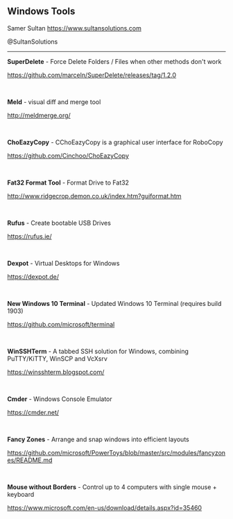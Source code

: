 ## Windows Tools

Samer Sultan
https://www.sultansolutions.com

@SultanSolutions

---

**SuperDelete** - Force Delete Folders / Files when other methods don't work

https://github.com/marceln/SuperDelete/releases/tag/1.2.0

&nbsp;
&nbsp;


**Meld** - visual diff and merge tool

http://meldmerge.org/

&nbsp;
&nbsp;


**ChoEazyCopy** - CChoEazyCopy is a graphical user interface for RoboCopy

https://github.com/Cinchoo/ChoEazyCopy

&nbsp;
&nbsp;

**Fat32 Format Tool** - Format Drive to Fat32

http://www.ridgecrop.demon.co.uk/index.htm?guiformat.htm

&nbsp;
&nbsp;

**Rufus** - Create bootable USB Drives

https://rufus.ie/

&nbsp;
&nbsp;

**Dexpot** - Virtual Desktops for Windows

https://dexpot.de/

&nbsp;
&nbsp;

**New Windows 10 Terminal** - Updated Windows 10 Terminal (requires build 1903)

https://github.com/microsoft/terminal

&nbsp;
&nbsp;

**WinSSHTerm** - A tabbed SSH solution for Windows, combining PuTTY/KiTTY, WinSCP and VcXsrv

https://winsshterm.blogspot.com/

&nbsp;
&nbsp;

**Cmder** - Windows Console Emulator

https://cmder.net/

&nbsp;
&nbsp;


**Fancy Zones** - Arrange and snap windows into efficient layouts 

https://github.com/microsoft/PowerToys/blob/master/src/modules/fancyzones/README.md

&nbsp;
&nbsp;

**Mouse without Borders** - Control up to 4 computers with single mouse + keyboard

https://www.microsoft.com/en-us/download/details.aspx?id=35460
